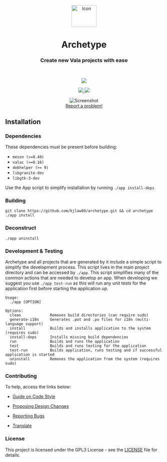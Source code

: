 <div align="center">
  <span align="center"> <img width="80" height="70" class="center" src="https://github.com/kjlaw89/archetype/blob/master/data/images/com.github.kjlaw89.archetype.png" alt="Icon"></span>
  <h1 align="center">Archetype</h1>
  <h3 align="center">Create new Vala projects with ease</h3>
</div>

<br/>

<p align="center">
    <a href="https://appcenter.elementary.io/com.github.kjlaw89.archetype">
        <img src="https://appcenter.elementary.io/badge.svg">
    </a>
</p>

<p align="center">
  <a href="https://github.com/kjlaw89/archetype/blob/master/LICENSE">
    <img src="https://img.shields.io/badge/License-GPL--3.0-blue.svg">
  </a>
  <a href="https://github.com/kjlaw89/archetype/releases">
    <img src="https://img.shields.io/badge/Release-v%201.0.0-orange.svg">
  </a>
</p>

<p align="center">
    <img  src="https://github.com/kjlaw89/archetype/blob/master/data/images/screenshot.png" alt="Screenshot"> <br>
  <a href="https://github.com/kjlaw89/archetype/issues/new"> Report a problem! </a>
</p>

## Installation

### Dependencies
These dependencies must be present before building:
 - `meson (>=0.40)`
 - `valac (>=0.16)`
 - `debhelper (>= 9)`
 - `libgranite-dev`
 - `libgtk-3-dev`

Use the App script to simplify installation by running `./app install-deps`
 
 ### Building

```
git clone https://github.com/kjlaw89/archetype.git && cd archetype
./app install
```

### Deconstruct

```
./app uninstall
```

### Development & Testing

Archetype and all projects that are generated by it include a simple script to simplify the development process. This script lives in the main project directory and can be accessed by `./app`. This script simplifies many of the common actions that are needed to develop an app. When developing we suggest you use `./app test-run` as this will run any unit tests for the application first before starting the application up.

```
Usage:
  ./app [OPTION]

Options:
  clean             Removes build directories (can require sudo)
  generate-i18n     Generates .pot and .po files for i18n (multi-language support)
  install           Builds and installs application to the system (requires sudo)
  install-deps      Installs missing build dependencies
  run               Builds and runs the application
  test              Builds and runs testing for the application
  test-run          Builds application, runs testing and if successful application is started
  uninstall         Removes the application from the system (requires sudo)
```

### Contributing

To help, access the links below:

- [Guide on Code Style](https://github.com/kjlaw89/Archetype/wiki/Guide-on-code-style)

- [Proposing Design Changes](https://github.com/kjlaw89/Archetype/wiki/Proposing-Design-Changes)

- [Reporting Bugs](https://github.com/kjlaw89/Archetype/wiki/Reporting-Bugs)

- [Translate](https://github.com/kjlaw89/Archetype/wiki/Translate)


### License

This project is licensed under the GPL3 License - see the [LICENSE](LICENSE.md) file for details.
